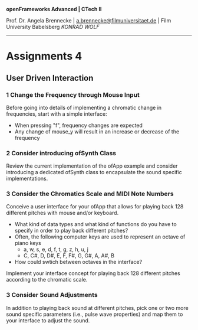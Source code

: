 <!-- ---  
title: openFrameworks Advanced
author: Angela Brennecke
affiliation: Film University Babelsberg KONRAD WOLF
date: Winter term 2019/20
---   -->
**openFrameworks Advanced | CTech II**

Prof. Dr. Angela Brennecke | a.brennecke@filmuniversitaet.de | Film University Babelsberg *KONRAD WOLF*

---

# Assignments 4

## User Driven Interaction

### 1 Change the Frequency through Mouse Input

Before going into details of implementing a chromatic change in frequencies, start with a simple interface:

- When pressing "f", frequency changes are expected 
- Any change of mouse_y will result in an increase or decrease of the frequency


### 2 Consider introducing ofSynth Class

Review the current implementation of the ofApp example and consider introducing a dedicated ofSynth class to encapsulate the sound specific implementations.


### 3 Consider the Chromatics Scale and MIDI Note Numbers  

Conceive a user interface for your ofApp that allows for playing back 128 different pitches with mouse and/or keyboard. 

- What kind of data types and what kind of functions do you have to specify in order to play back different pitches?
- Often, the following computer keys are used to represent an octave of piano keys
  - a,  w, s,  e, d, f,  t, g,  z, h,  u, j
  - C, C#, D, D#, E, F, F#, G, G#, A, A#, B 
- How could swtich between octaves in the interface?

Implement your interface concept for playing back 128 different pitches according to the chromatic scale.


### 3 Consider Sound Adjustments

In addition to playing back sound at different pitches, pick one or two more sound specific parameters (i.e., pulse wave properties) and map them to your interface to adjust the sound.